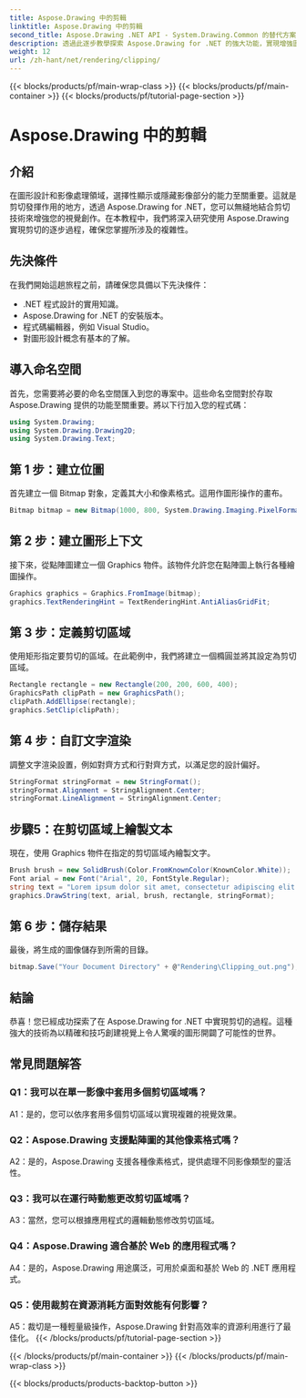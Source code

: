 ```yaml
---
title: Aspose.Drawing 中的剪輯
linktitle: Aspose.Drawing 中的剪輯
second_title: Aspose.Drawing .NET API - System.Drawing.Common 的替代方案
description: 透過此逐步教學探索 Aspose.Drawing for .NET 的強大功能，實現增強圖形設計的裁切。
weight: 12
url: /zh-hant/net/rendering/clipping/
---
```


{{< blocks/products/pf/main-wrap-class >}}
{{< blocks/products/pf/main-container >}}
{{< blocks/products/pf/tutorial-page-section >}}

# Aspose.Drawing 中的剪輯

## 介紹

在圖形設計和影像處理領域，選擇性顯示或隱藏影像部分的能力至關重要。這就是剪切發揮作用的地方，透過 Aspose.Drawing for .NET，您可以無縫地結合剪切技術來增強您的視覺創作。在本教程中，我們將深入研究使用 Aspose.Drawing 實現剪切的逐步過程，確保您掌握所涉及的複雜性。

## 先決條件

在我們開始這趟旅程之前，請確保您具備以下先決條件：

- .NET 程式設計的實用知識。
- Aspose.Drawing for .NET 的安裝版本。
- 程式碼編輯器，例如 Visual Studio。
- 對圖形設計概念有基本的了解。

## 導入命名空間

首先，您需要將必要的命名空間匯入到您的專案中。這些命名空間對於存取 Aspose.Drawing 提供的功能至關重要。將以下行加入您的程式碼：

```csharp
using System.Drawing;
using System.Drawing.Drawing2D;
using System.Drawing.Text;
```

## 第 1 步：建立位圖

首先建立一個 Bitmap 對象，定義其大小和像素格式。這用作圖形操作的畫布。 

```csharp
Bitmap bitmap = new Bitmap(1000, 800, System.Drawing.Imaging.PixelFormat.Format32bppPArgb);
```

## 第 2 步：建立圖形上下文

接下來，從點陣圖建立一個 Graphics 物件。該物件允許您在點陣圖上執行各種繪圖操作。

```csharp
Graphics graphics = Graphics.FromImage(bitmap);
graphics.TextRenderingHint = TextRenderingHint.AntiAliasGridFit;
```

## 第 3 步：定義剪切區域

使用矩形指定要剪切的區域。在此範例中，我們將建立一個橢圓並將其設定為剪切區域。

```csharp
Rectangle rectangle = new Rectangle(200, 200, 600, 400);
GraphicsPath clipPath = new GraphicsPath();
clipPath.AddEllipse(rectangle);
graphics.SetClip(clipPath);
```

## 第 4 步：自訂文字渲染

調整文字渲染設置，例如對齊方式和行對齊方式，以滿足您的設計偏好。

```csharp
StringFormat stringFormat = new StringFormat();
stringFormat.Alignment = StringAlignment.Center;
stringFormat.LineAlignment = StringAlignment.Center;
```

## 步驟5：在剪切區域上繪製文本

現在，使用 Graphics 物件在指定的剪切區域內繪製文字。

```csharp
Brush brush = new SolidBrush(Color.FromKnownColor(KnownColor.White));
Font arial = new Font("Arial", 20, FontStyle.Regular);
string text = "Lorem ipsum dolor sit amet, consectetur adipiscing elit. ..."; // （為簡潔起見，文字被截斷）
graphics.DrawString(text, arial, brush, rectangle, stringFormat);
```

## 第 6 步：儲存結果

最後，將生成的圖像儲存到所需的目錄。

```csharp
bitmap.Save("Your Document Directory" + @"Rendering\Clipping_out.png");
```

## 結論

恭喜！您已經成功探索了在 Aspose.Drawing for .NET 中實現剪切的過程。這種強大的技術為以精確和技巧創建視覺上令人驚嘆的圖形開闢了可能性的世界。

## 常見問題解答

### Q1：我可以在單一影像中套用多個剪切區域嗎？

A1：是的，您可以依序套用多個剪切區域以實現複雜的視覺效果。

### Q2：Aspose.Drawing 支援點陣圖的其他像素格式嗎？

A2：是的，Aspose.Drawing 支援各種像素格式，提供處理不同影像類型的靈活性。

### Q3：我可以在運行時動態更改剪切區域嗎？

A3：當然，您可以根據應用程式的邏輯動態修改剪切區域。

### Q4：Aspose.Drawing 適合基於 Web 的應用程式嗎？

A4：是的，Aspose.Drawing 用途廣泛，可用於桌面和基於 Web 的 .NET 應用程式。

### Q5：使用裁剪在資源消耗方面對效能有何影響？

A5：裁切是一種輕量級操作，Aspose.Drawing 針對高效率的資源利用進行了最佳化。
{{< /blocks/products/pf/tutorial-page-section >}}

{{< /blocks/products/pf/main-container >}}
{{< /blocks/products/pf/main-wrap-class >}}

{{< blocks/products/products-backtop-button >}}
